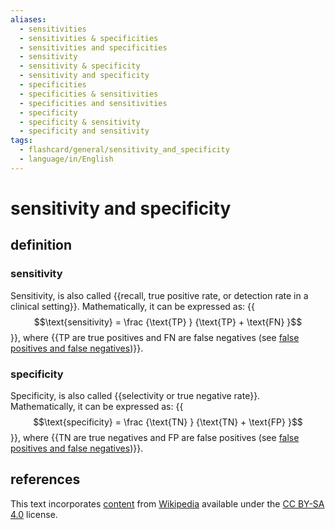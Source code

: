 ```yaml
---
aliases:
  - sensitivities
  - sensitivities & specificities
  - sensitivities and specificities
  - sensitivity
  - sensitivity & specificity
  - sensitivity and specificity
  - specificities
  - specificities & sensitivities
  - specificities and sensitivities
  - specificity
  - specificity & sensitivity
  - specificity and sensitivity
tags:
  - flashcard/general/sensitivity_and_specificity
  - language/in/English
---
```


# sensitivity and specificity

## definition

### sensitivity

Sensitivity, is also called {{recall, true positive rate, or detection rate in a clinical setting}}. Mathematically, it can be expressed as: {{$$\text{sensitivity} = \frac {\text{TP} } {\text{TP} + \text{FN} }$$}}, where {{TP are true positives and FN are false negatives (see [false positives and false negatives](false%20positives%20and%20false%20negatives.md))}}. <!--SR:!2024-07-16,21,250!2024-09-11,68,310!2024-08-14,46,290-->

### specificity

Specificity, is also called {{selectivity or true negative rate}}. Mathematically, it can be expressed as: {{$$\text{specificity} = \frac {\text{TN} } {\text{TN} + \text{FP} }$$}}, where {{TN are true negatives and FP are false positives (see [false positives and false negatives](false%20positives%20and%20false%20negatives.md))}}. <!--SR:!2024-08-07,40,290!2024-09-10,68,310!2024-07-27,29,270-->

## references

This text incorporates [content](https://en.wikipedia.org/wiki/sensitivity_and_specificity) from [Wikipedia](Wikipedia.md) available under the [CC BY-SA 4.0](https://creativecommons.org/licenses/by-sa/4.0/) license.
